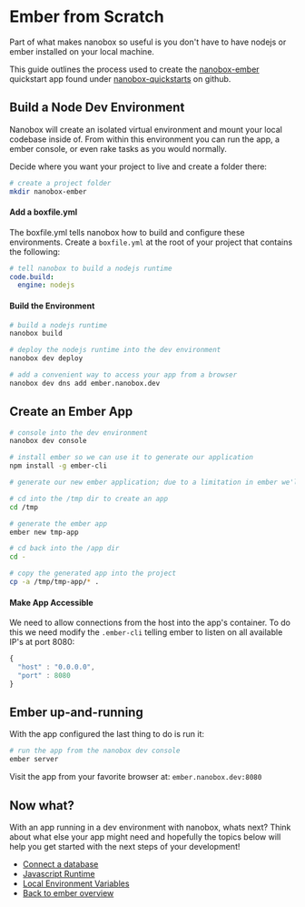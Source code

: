 # Ember from Scratch
Part of what makes nanobox so useful is you don't have to have nodejs or ember installed on your local machine.

This guide outlines the process used to create the <a href="https://github.com/nanobox-quickstarts/nanobox-ember" target="\_blank">nanobox-ember</a> quickstart app found under <a href="https://github.com/nanobox-quickstarts" target="\_blank">nanobox-quickstarts</a> on github.

## Build a Node Dev Environment
Nanobox will create an isolated virtual environment and mount your local codebase inside of. From within this environment you can run the app, a ember console, or even rake tasks as you would normally.

Decide where you want your project to live and create a folder there:

```bash
# create a project folder
mkdir nanobox-ember
```

#### Add a boxfile.yml
The boxfile.yml tells nanobox how to build and configure these environments. Create a `boxfile.yml` at the root of your project that contains the following:

```yaml
# tell nanobox to build a nodejs runtime
code.build:
  engine: nodejs
```

#### Build the Environment

```bash
# build a nodejs runtime
nanobox build

# deploy the nodejs runtime into the dev environment
nanobox dev deploy

# add a convenient way to access your app from a browser
nanobox dev dns add ember.nanobox.dev
```

## Create an Ember App

```bash
# console into the dev environment
nanobox dev console

# install ember so we can use it to generate our application
npm install -g ember-cli

# generate our new ember application; due to a limitation in ember we'll have to generate our app in another folder and move it where we want it

# cd into the /tmp dir to create an app
cd /tmp

# generate the ember app
ember new tmp-app

# cd back into the /app dir
cd -

# copy the generated app into the project
cp -a /tmp/tmp-app/* .
```

#### Make App Accessible
We need to allow connections from the host into the app's container. To do this we need modify the `.ember-cli` telling ember to listen on all available IP's at port 8080:

```javascript
{
  "host" : "0.0.0.0",
  "port" : 8080
}
```

## Ember up-and-running
With the app configured the last thing to do is run it:

```bash
# run the app from the nanobox dev console
ember server
```

Visit the app from your favorite browser at: `ember.nanobox.dev:8080`

## Now what?
With an app running in a dev environment with nanobox, whats next? Think about what else your app might need and hopefully the topics below will help you get started with the next steps of your development!

* [Connect a database](connect-a-database.html)
* [Javascript Runtime](javascript-runtime.html)
* [Local Environment Variables](local-evars.html)
* [Back to ember overview](ember.html)
